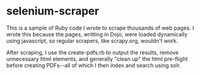 # selenium-scraper
This is a sample of Ruby code I wrote to scrape thousands of web pages. I wrote this because the pages, writting in Dojo, were loaded dynamically using javascript, so regular scrapers, like scrapy.org, wouldn't work.

After scraping, I use the create-pdfs.rb to output the results, remove unnecessary html elements, and generally "clean up" the html pre-flight before creating PDFs--all of which I then index and search using solr.
